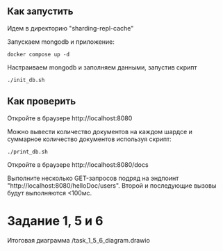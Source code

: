 ## Как запустить

Идем в директорию "sharding-repl-cache"

Запускаем mongodb и приложение:

```shell
docker compose up -d
```

Настраиваем mongodb и заполняем данными, запустив скрипт

```shell
./init_db.sh
```

## Как проверить


Откройте в браузере http://localhost:8080

Можно вывести количество документов на каждом шардсе и суммарное количество документов используя скрипт:
```shell
./print_db.sh
``` 

Откройте в браузере http://localhost:8080/docs

Выполните несколько GET-запросов подряд на эндпоинт "http://localhost:8080/helloDoc/users". Второй и последующие вызовы будут выполняются <100мс.

# Задание 1, 5 и 6
Итоговая диаграмма /task_1_5_6_diagram.drawio